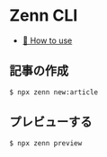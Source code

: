 # Zenn CLI

* [📘 How to use](https://zenn.dev/zenn/articles/zenn-cli-guide)

## 記事の作成

```
$ npx zenn new:article
```

## プレビューする

```
$ npx zenn preview
```